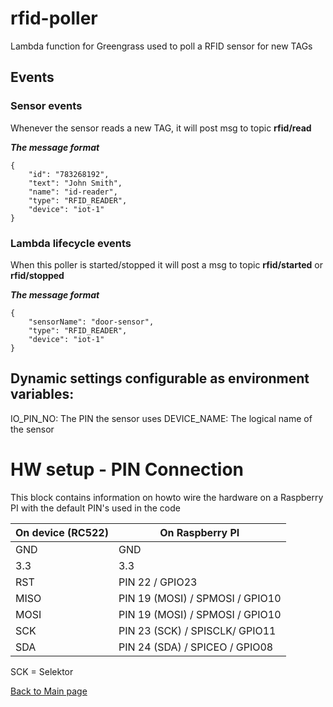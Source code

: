 # rfid-poller
Lambda function for Greengrass used to poll a RFID sensor for new TAGs

## Events

### Sensor events
Whenever the sensor reads a new TAG, it will post msg to topic **rfid/read**

***The message format***
```
{
    "id": "783268192",
    "text": "John Smith",
    "name": "id-reader",
    "type": "RFID_READER",
    "device": "iot-1"
}
```

### Lambda lifecycle events
When this poller is started/stopped it will post a msg to topic **rfid/started** or **rfid/stopped**

***The message format***
```
{
    "sensorName": "door-sensor",
    "type": "RFID_READER",
    "device": "iot-1"
}
```


## Dynamic settings configurable as environment variables:
IO_PIN_NO: The PIN the sensor uses
DEVICE_NAME: The logical name of the sensor

# HW setup - PIN Connection
This block contains information on howto wire the hardware on a Raspberry PI with the default PIN's used in the code

| On device (RC522) | On Raspberry PI  |
|---|---|
| GND  | GND  |
| 3.3  | 3.3  |
| RST  | PIN 22 / GPIO23  |
| MISO  | PIN 19 (MOSI) / SPMOSI / GPIO10  |
| MOSI  | PIN 19 (MOSI) / SPMOSI / GPIO10  |
| SCK  | PIN 23 (SCK) / SPISCLK/ GPIO11 |
| SDA  | PIN 24 (SDA) / SPICEO / GPIO08 |

SCK = Selektor

[Back to Main page](../README.md)